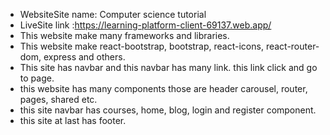 * WebsiteSite name: Computer science tutorial
* LiveSite link :https://learning-platform-client-69137.web.app/
* This website make many frameworks and libraries.
* This website make react-bootstrap, bootstrap, react-icons, react-router-dom, express and others.
* This site has navbar and this navbar has many link. this link click and go to page.
* this website has many components those are header carousel, router, pages, shared etc. 
* this site navbar has courses, home, blog, login and register component.
* this site at last has footer.